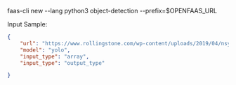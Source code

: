 faas-cli new --lang python3 object-detection --prefix=$OPENFAAS_URL


<p align="justify">Input Sample:</p>

```json
{
    "url": "https://www.rollingstone.com/wp-content/uploads/2019/04/nsync-lead.jpg",
    "model": "yolo",
    "input_type": "array",
    "input_type": "output_type"

}
